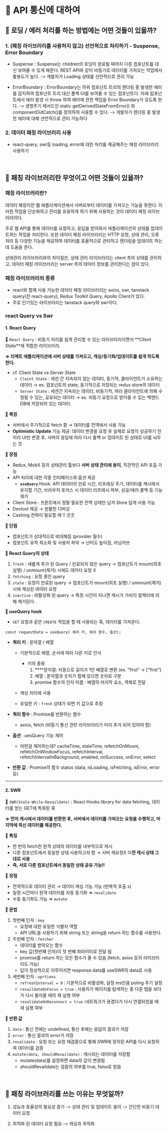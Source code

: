 # 🖤 API 통신에 대하여

## 🌟 로딩 / 에러 처리를 하는 방법에는 어떤 것들이 있을까?

### 1. (패칭 라이브러리를 사용하지 않고) 선언적으로 처리하기 - Suspense, Error Boundary

- Suspense : Suspense는 children의 로딩이 완료될 때까지 다른 컴포넌트를 대신 보여줄 수 있게 해준다. REST API와 같이 비동기로 데이터를 가져오는 작업에서 활용도가 높다.
  -> 개발자가 Loading 상태를 선언적으로 관리 가능

- ErrorBoundary : ErrorBoundary는 하위 컴포넌트 트리의 렌더링 중 발생한 에러를 감지하여 컴포넌트 트리 대신 폴백 UI를 보여줄 수 있는 컴포넌트다. 아래 컴포넌트에서 에러 발생 시 throw 하여 에러에 관한 책임을 Error Boundary가 갖도록 한다.
  -> 생명주기 메서드인 static getDerivedStateFromError() 와 componentDidCatch()를 정의하여 사용할 수 있다.
  -> 개발자가 렌더링 중 발생한 에러에 대해 선언적으로 관리 가능하다

### 2. 데이터 패칭 라이브러리 사용

- react-query, swr등 loading, error에 대한 처리를 제공해주는 패칭 라이브러리 사용하기

<br/>

## 🌟 패칭 라이브러리란 무엇이고 어떤 것들이 있을까?

### 패칭 라이브러리란?

데이터 패칭이란 웹 에플리케이션에서 서버로부터 데이터를 가져오는 기능을 뜻한다. 이러한 작업을 단순화하고 관리를 유용하게 하기 위해 사용하는 것이 데이터 패칭 라이브러리이다.

주로 웹 API를 통해 데이터를 요청하고, 응답을 받아와서 애플리케이션의 상태를 업데이트하는 작업을 처리한다.
또한 데이터 패칭 라이브러리는 HTTP 요청, 상태 관리, 오류 처리 등 다양한 기능을 제공하여 데이터를 효율적으로 관리하고 렌더링을 업데이트 하는 데 도움을 준다.

상태관리 라이브러리와의 차이점은, 상태 관리 라이브러리는 client 측의 상태를 관리하고, 데이터 패칭 라이브러리는 server 측의 데이터 정보를 관리한다는 점이 있다.

### 패칭 라이브러리의 종류

- react와 함께 사용 가능한 데이터 패칭 라이브러리는 axios, swr, tanstack query(전 react-query), Redux Toolkit Query, Apollo Client가 있다.
- 주로 인기있는 라이브러리는 tanstack query와 swr이다.

### react Query vs Swr

#### 1. React Query

📍 `React Query` : 비동기 처리를 쉽게 관리할 수 있는 라이브러리이면서 **_Client State_**에 적합한 라이브러리.

**⇒ 리액트 애플리케이션에 서버 상태를 가져오고, 캐싱/동기화/업데이트를 쉽게 하도록 한다.**

- cf. Client State vs Server State
  - `Cleint State` : 세션 간 지속되지 않는 데이터, 동기적, 클라이언트가 소유하는 데이터
    → ex. 컴포넌트의 state, 동기적으로 저장되는 redux store의 데이터
  - `Server State` : 세션간 지속되는 데이터, 비동기적, 여러 클라이언트에 의해 수정될 수 있는, 공유되는 데이터
    → ex. 비동기 요청으로 받아올 수 있는 백엔드 DB에 저장되어 있는 데이터.

**📌 특징**

- 서버에서 주기적으로 fetch 함 → 데이터를 전역에서 사용 가능
- **Optimistic Update** 기능 제공: 데이터 변경을 요청 후 실제로 요청이 성공하기 전 미리 UI만 변경 후, 서버의 응답에 따라 다시 롤백 or 업데이트 된 상태로 UI를 놔두는 것

**📌 장점**

- Redux, MobX 등의 상태관리 툴보다 **서버 상태 관리에 용이**, 직관적인 API 호출 가능
- API 처리에 대한 각종 인터페이스와 옵션 제공
  - **`useQuery`** Hook: API 데이터의 만료 시간, 리프레싱 주기, 데이터를 캐시에서 유지할 기간, 브라우저 포커스 시 데이터 리프레시 여부, 성공/에러 콜백 등 기능 제거
- Client Store : 프론트에서 정말 필요한 전역 상태만 남겨 Store 답게 사용 가능
- Devtool 제공 → 원활한 디버깅
- Cashing 전략이 필요할 때 !! 굿굿

**📌 단점**

- 컴포넌트가 상대적으로 비대해짐 (provider 필수)
- 컴포넌트 유착 최소화 및 사용처 파악 → 난이도 높아짐, 러닝커브

**📌 React Query의 상태**

1. `fresh` : 새롭게 추가 된 Query / 만료되지 않은 query
   → 컴포넌트가 mount(최초 실행) / unmount(제거) 시에도 데이터 요청 X
2. `fetching` : 요청 중인 query
3. `stale` : 요청이 만료된 query
   → 컴포넌트가 mount(최초 실행) / unmount(제거) 시에 캐싱된 데이터 요청
4. `inactive` : 비활성화 된 query
   → 특정 시간이 지나면 캐시가 가비지 컬렉터에 의해 제거된다.

**📌 useQuery hook**

- `GET` 요청과 같은 `CREATE` 작업을 할 때 사용되는 훅, 데이터를 가져온다.

```tsx
const requestData = useQuery( 쿼리 키, 쿼리 함수, 옵션);
```

- **쿼리 키** : 문자열 / 배열

  - 기본적으로 배열, 순서에 따라 다른 키로 인식

    - 키의 종류
      1. \*\*\*\*문자열: 자동으로 길이가 1인 배열로 변환 (ex. “first” → [”first”]
      2. 배열 : 문자열과 숫자가 함께 있으면 숫자로 구분
      3. promise 함수의 인자 이름 : 배열의 마지막 요소, 객체로 전달

  - 캐싱 처리에 사용
  - 유일한 키 : `fresh` 상태가 되면 키 값으로 추정

- **쿼리 함수** : Promise를 반환하는 함수
  - axios, fetch (비동기 통신 관련 라이브러리가 미리 추가 되어 있어야 함)
- **옵션** : uesQuery 기능 제어
  - 어떤걸 제어하는데?
    cacheTime, staleTime, refetchOnMount, refetchOnWindowFocus, refetchInterval, refetchIntervalInBackground, enabled, onSuccess, onError, select
- **반환 값** : Promise의 함수 status (data, isLoading, isFetching, isError, error 등)

---

#### 2. SWR

📍 `SWR(Stale-While-Revaildate)` : React Hooks library for data fetching, 데이터를 얻는 GET에 특화된 훅

**⇒ 먼저 캐시에서 데이터를 반환한 후, 서버에서 데이터를 가져오는 요청을 수행하고, 마지막에 최신 데이터를 제공한다.**

**📌 특징**

- 한 번의 fetch한 원격 상태의 데이터를 내부적으로 캐시
- 다른 컴포넌트에서 동일한 상태 사용하고자 함 → 서버 재요청X 이**전 캐시 상태 그대로 사용**
- **즉, 서로 다른 컴포넌트에서 동일한 상태 공유 가능!!**

**📌 장점**

- 전역적으로 데이터 관리 → 데이터 캐싱 기능 가능 (반복적 호출 x)
- 일정 시간마다 원격 데이터를 자동 동기화 ⇒ `revalidate`
- 수동 동기화도 가능 ⇒ `mutate`

**📌 문법**

1. 첫번째 인자 : `key`
   - 요청에 대한 유일한 식별자 역할
   - API URL을 사용하기 위해 string 또는 string을 return 하는 함수를 사용한다.
2. 두번째 인자 : `fetcher`
   - 데이터를 받아오는 함수
   - key 값(첫번째 인자)이 첫 번째 파라미터로 전달 됨
   - promise를 return 하는 모든 함수가 올 수 있음 (fetch, axios 등의 라이브러리도 가능)
   - 답이 정상적으로 이루어지면 response.data를 useSWR의 data로 사용
3. 세번째 인자 : `oprtions`
   - `refreshInterval = 0` : 기본적으로 비활성화, 설정 ms만큼 poling 주기 설정
   - `revaildateOnFocus = true` : 사용자가 페이지를 탐색하는 중 다른 탭을 보다가 다시 돌아올 때의 재 실행 여부
   - `revalidateOnReconnect = true` :네트워크가 끊겼다가 다시 연결되었을 때 재 실행 여부

**📌 반환 값**

1. `data` : 통신 전에는 undefined, 통신 후에는 응답의 결과가 저장
2. `error` : 통신 결과의 error가 저장
3. `revalidate` : 요청 또는 요청 재검증으로 통해 SWR에 정의된 API를 다시 요청하여 데이터를 검증
4. `mutate(data, shouldRevaildate)` : 캐시되는 데이터를 저장함
   - mutate(data)를 설정하면 data의 값이 변경됨
   - shouldRevaildate는 검증의 여부를 true, false로 받음

<br/>

## 🌟 패칭 라이브러리를 쓰는 이유는 무엇일까?

1. 성능과 효율성의 필요성 증가
   -> 상태 관리 및 업데이트 용이
   -> 간단한 비동기 데이터 요청

2. 최적화 된 데이터 요청 필요
   -> 캐싱과 최적화
